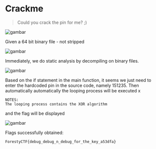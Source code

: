 # Crackme
>Could you crack the pin for me? ;)

![gambar](https://github.com/Valcar-ies/WriteUP-Seleksi-Internal-Gemastik-2023-Foresty/assets/84186470/9f2f7504-049e-4da3-8579-604d1f434cfd)

Given a 64 bit binary file - not stripped

![gambar](https://github.com/Valcar-ies/WriteUP-Seleksi-Internal-Gemastik-2023-Foresty/assets/84186470/589b0f5d-8598-4fb0-b3b2-adf334747ecd)

Immediately, we do static analysis by decompiling
on binary files.

![gambar](https://github.com/Valcar-ies/WriteUP-Seleksi-Internal-Gemastik-2023-Foresty/assets/84186470/374f3e77-3a65-4b3f-8bd2-7839d938c4c7)

Based on the if statement in the main function, it seems we just need to
enter the hardcoded pin in the source code, namely 151235. Then automatically
automatically the looping process will be executed x

```console
NOTES:
The looping process contains the XOR algorithm
```
and the flag will be displayed

![gambar](https://github.com/Valcar-ies/WriteUP-Seleksi-Internal-Gemastik-2023-Foresty/assets/84186470/1c7ddad8-e53c-4dfd-b5ee-fe529e7431d4)

Flags successfully obtained:
```console
ForestyCTF{debug_debug_n_debug_for_the_key_a53dfa}
```
